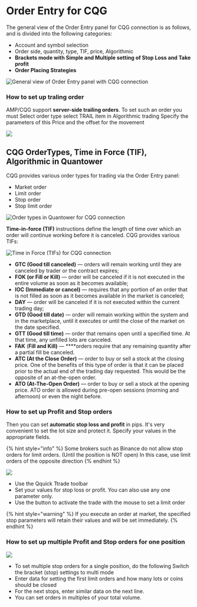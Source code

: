 # Order Entry for CQG











The general view of the Order Entry panel for CQG connection is as follows, and is divided into the following categories:

* Account and symbol selection
* Order side, quantity, type, TIF, price, Algorithmic
* **Brackets mode with Simple and Multiple setting of Stop Loss and Take profit**
* **Order Placing Strategies**

![General view of Order Entry panel with CQG connection](../../.gitbook/assets/image%20%28304%29.png)

### How to set up traling order

AMP/CQG support **server-side trailing orders**. To set such an order you must Select order type select TRAIL item in Algorithmic trading Specify the parameters of this Price and the offset for the movement



![](../../.gitbook/assets/animaciya-8-.gif)



## CQG OrderTypes, Time in Force \(TIF\), Algorithmic in Quantower

CQG provides various order types for trading via the Order Entry panel:

* Market order
* Limit order
* Stop order
* Stop limit order

![Order types in Quantower for CQG connection](../../.gitbook/assets/image%20%28218%29.png)

**Time-in-force \(TIF\)** instructions define the length of time over which an order will continue working before it is canceled. CQG provides various TIFs:

![Time in Force \(TIFs\) for CQG connection](../../.gitbook/assets/image%20%28217%29.png)

* **GTC \(Good till canceled\)** — orders will remain working until they are canceled by trader or the contract expires;
* **FOK \(or Fill or Kill\)** —  order will be canceled if it is not executed in the entire volume as soon as it becomes available;
* **IOC \(Immediate or cancel\)** — requires that any portion of an order that is not filled as soon as it becomes available in the market is canceled;
* **DAY** — order will be canceled if it is not executed within the current trading day;
* **GTD \(Good till date\)** — order will remain working within the system and in the marketplace, until it executes or until the close of the market on the date specified.
* **GTT \(Good till time\)** — order that remains open until a specified time. At that time, any unfilled lots are canceled.
* **FAK** \(**Fill and Kill\)** — ****orders require that any remaining quantity after a partial fill be canceled.
* **ATC \(At the Close Order\)** — order to buy or sell a stock at the closing price. One of the benefits of this type of order is that it can be placed prior to the actual end of the trading day requested. This would be the opposite of an at-the-open order.
* **ATO \(At-The-Open Order\)** — order to buy or sell a stock at the opening price. ATO order is allowed during pre-open sessions \(morning and afternoon\) or even the night before.



### How to set up Profit and Stop orders

Then you can set **automatic stop loss and profit** in pips. It's very convenient to set the lot size and protect it. Specify your values in the appropriate fields.

{% hint style="info" %}
Some brokers such as Binance do not allow stop orders for limit orders. \(Until the position is NOT open\) In this case, use limit orders of the opposite direction
{% endhint %}

![](../../.gitbook/assets/animaciya-3-%20%281%29.gif)

* Use the Qquick Ttrade toolbar 
* Set your values for stop loss or profit. You can also use any one parameter only. 
* Use the button to activate the trade with the mouse to set a limit order

{% hint style="warning" %}
If you execute an order at market, the specified stop parameters will retain their values and will be set immediately.
{% endhint %}

### How to set up  multiple Profit and Stop orders for one position

![](../../.gitbook/assets/animaciya-4-.gif)

* To set multiple stop orders for a single position, do the following Switch the bracket \(stop\) settings to multi mode 
* Enter data for setting the first limit orders and how many lots or coins should be closed 
* For the next stops, enter similar data on the next line.
*  You can set orders in multiples of your total volume.



